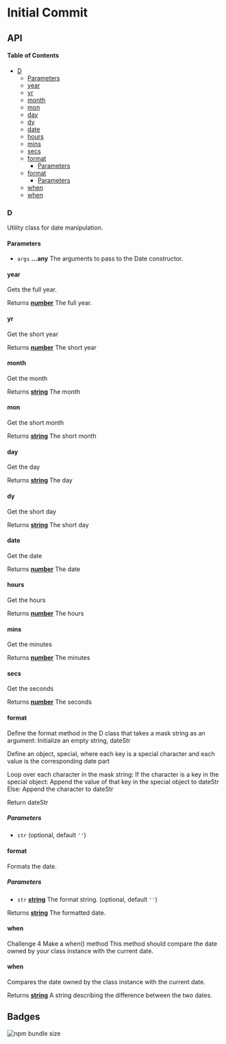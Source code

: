 # Initial Commit

## API

<!-- Generated by documentation.js. Update this documentation by updating the source code. -->

#### Table of Contents

*   [D](#d)
    *   [Parameters](#parameters)
    *   [year](#year)
    *   [yr](#yr)
    *   [month](#month)
    *   [mon](#mon)
    *   [day](#day)
    *   [dy](#dy)
    *   [date](#date)
    *   [hours](#hours)
    *   [mins](#mins)
    *   [secs](#secs)
    *   [format](#format)
        *   [Parameters](#parameters-1)
    *   [format](#format-1)
        *   [Parameters](#parameters-2)
    *   [when](#when)
    *   [when](#when-1)

### D

Utility class for date manipulation.

#### Parameters

*   `args` **...any** The arguments to pass to the Date constructor.

#### year

Gets the full year.

Returns **[number](https://developer.mozilla.org/docs/Web/JavaScript/Reference/Global_Objects/Number)** The full year.

#### yr

Get the short year

Returns **[number](https://developer.mozilla.org/docs/Web/JavaScript/Reference/Global_Objects/Number)** The short year

#### month

Get the month

Returns **[string](https://developer.mozilla.org/docs/Web/JavaScript/Reference/Global_Objects/String)** The month

#### mon

Get the short month

Returns **[string](https://developer.mozilla.org/docs/Web/JavaScript/Reference/Global_Objects/String)** The short month

#### day

Get the day

Returns **[string](https://developer.mozilla.org/docs/Web/JavaScript/Reference/Global_Objects/String)** The day

#### dy

Get the short day

Returns **[string](https://developer.mozilla.org/docs/Web/JavaScript/Reference/Global_Objects/String)** The short day

#### date

Get the date

Returns **[number](https://developer.mozilla.org/docs/Web/JavaScript/Reference/Global_Objects/Number)** The date

#### hours

Get the hours

Returns **[number](https://developer.mozilla.org/docs/Web/JavaScript/Reference/Global_Objects/Number)** The hours

#### mins

Get the minutes

Returns **[number](https://developer.mozilla.org/docs/Web/JavaScript/Reference/Global_Objects/Number)** The minutes

#### secs

Get the seconds

Returns **[number](https://developer.mozilla.org/docs/Web/JavaScript/Reference/Global_Objects/Number)** The seconds

#### format

Define the format method in the D class that takes a mask string as an argument:
Initialize an empty string, dateStr

Define an object, special, where each key is a special character and each value is the corresponding date part

Loop over each character in the mask string:
If the character is a key in the special object:
Append the value of that key in the special object to dateStr
Else:
Append the character to dateStr

Return dateStr

##### Parameters

*   `str`   (optional, default `''`)

#### format

Formats the date.

##### Parameters

*   `str` **[string](https://developer.mozilla.org/docs/Web/JavaScript/Reference/Global_Objects/String)** The format string. (optional, default `''`)

Returns **[string](https://developer.mozilla.org/docs/Web/JavaScript/Reference/Global_Objects/String)** The formatted date.

#### when

Challenge 4
Make a when() method
This method should compare the date owned by your class instance with the current date.

#### when

Compares the date owned by the class instance with the current date.

Returns **[string](https://developer.mozilla.org/docs/Web/JavaScript/Reference/Global_Objects/String)** A string describing the difference between the two dates.

## Badges
![npm bundle size](https://img.shields.io/bundlephobia/min/allens-date-library)